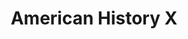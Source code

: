 ---
title: "American History X"

year: 1998

director: "Tony Kaye"

summary: "Neo-nazi derek has to face what makes his life better"

comment: "Edward Norton famously made several changes to the script during production, and secretly re-edited the movie to what we now see. It turned out great, but director Tony Kaye was understandably not amused and it had consequences for Nortons career"

image: "https://media.giphy.com/media/3XPsFRp58nzTW/giphy.gif"

imdb: "https://www.imdb.com/title/tt0120586/"

quotes:
 - "That means 'Not welcome'!"
 - "People look at me and see my brother."
 - "It's hard to look back and see the truth about people you love"
---